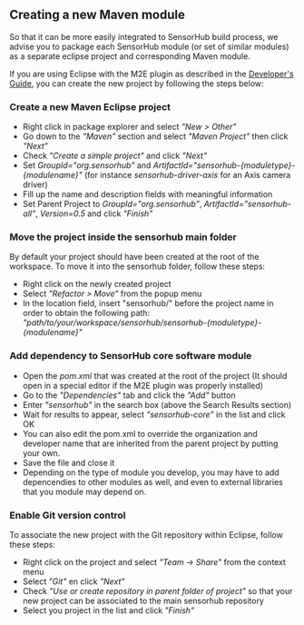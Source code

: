 Creating a new Maven module
---

So that it can be more easily integrated to SensorHub build process, we advise you to package each SensorHub module (or set of similar modules) as a separate eclipse project and corresponding Maven module. 

If you are using Eclipse with the M2E plugin as described in the [Developer's Guide](../dev-guide.html), you can create the new project by following the steps below:


### Create a new Maven Eclipse project

  * Right click in package explorer and select _"New > Other"_
  * Go down to the _"Maven"_ section and select _"Maven Project"_ then click _"Next"_
  * Check _"Create a simple project"_ and click _"Next"_
  * Set _GroupId="org.sensorhub"_ and _ArtifactId="sensorhub-{moduletype}-{modulename}"_ (for instance _sensorhub-driver-axis_ for an Axis camera driver)
  * Fill up the name and description fields with meaningful information
  * Set Parent Project to _GroupId="org.sensorhub"_, _ArtifactId="sensorhub-all"_, _Version=0.5_ and click _"Finish"_


### Move the project inside the sensorhub main folder

By default your project should have been created at the root of the workspace. To move it into the sensorhub folder, follow these steps:

  * Right click on the newly created project
  * Select _"Refactor > Move"_ from the popup menu
  * In the location field, insert "sensorhub/" before the project name in order to obtain the following path: _"path/to/your/workspace/sensorhub/sensorhub-{moduletype}-{modulename}"_ 


### Add dependency to SensorHub core software module

  * Open the _pom.xml_ that was created at the root of the project (It should open in a special editor if the M2E plugin was properly installed)
  * Go to the _"Dependencies"_ tab and click the _"Add"_ button
  * Enter _"sensorhub"_ in the search box (above the Search Results section)
  * Wait for results to appear, select _"sensorhub-core"_ in the list and click OK
  * You can also edit the pom.xml to override the organization and developer name that are inherited from the parent project by putting your own.
  * Save the file and close it 
  * Depending on the type of module you develop, you may have to add depencendies to other modules as well, and even to external libraries that you module may depend on.


### Enable Git version control

To associate the new project with the Git repository within Eclipse, follow these steps:

  * Right click on the project and select _"Team -> Share"_ from the context menu
  * Select _"Git"_ en click _"Next"_
  * Check _"Use or create repository in parent folder of project"_ so that your new project can be associated to the main sensorhub repository
  * Select you project in the list and click _"Finish"_
